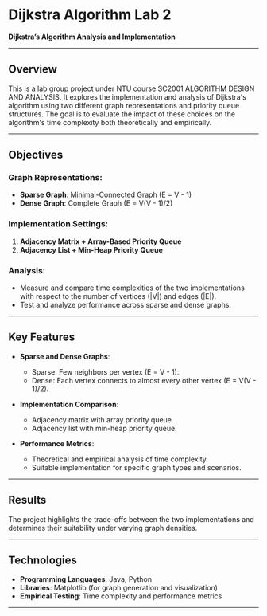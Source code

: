 # Dijkstra Algorithm Lab 2
**Dijkstra’s Algorithm Analysis and Implementation**

---

## Overview
This is a lab group project under NTU course SC2001 ALGORITHM DESIGN AND ANALYSIS. It explores the implementation and analysis of Dijkstra's algorithm using two different graph representations and priority queue structures. The goal is to evaluate the impact of these choices on the algorithm's time complexity both theoretically and empirically.

---

## Objectives
### Graph Representations:
- **Sparse Graph**: Minimal-Connected Graph (E = V - 1)
- **Dense Graph**: Complete Graph (E = V(V - 1)/2)

### Implementation Settings:
1. **Adjacency Matrix + Array-Based Priority Queue**
2. **Adjacency List + Min-Heap Priority Queue**

### Analysis:
- Measure and compare time complexities of the two implementations with respect to the number of vertices (|V|) and edges (|E|).
- Test and analyze performance across sparse and dense graphs.

---

## Key Features
- **Sparse and Dense Graphs**:
  - Sparse: Few neighbors per vertex (E = V - 1).
  - Dense: Each vertex connects to almost every other vertex (E = V(V - 1)/2).

- **Implementation Comparison**:
  - Adjacency matrix with array priority queue.
  - Adjacency list with min-heap priority queue.

- **Performance Metrics**:
  - Theoretical and empirical analysis of time complexity.
  - Suitable implementation for specific graph types and scenarios.

---

## Results
The project highlights the trade-offs between the two implementations and determines their suitability under varying graph densities.

---

## Technologies
- **Programming Languages**: Java, Python
- **Libraries**: Matplotlib (for graph generation and visualization)
- **Empirical Testing**: Time complexity and performance metrics

---
